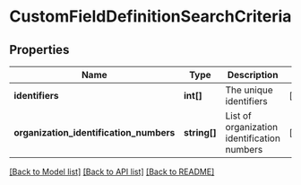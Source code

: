 # CustomFieldDefinitionSearchCriteria

## Properties
Name | Type | Description | Notes
------------ | ------------- | ------------- | -------------
**identifiers** | **int[]** | The unique identifiers | [optional] 
**organization_identification_numbers** | **string[]** | List of organization identification numbers | [optional] 

[[Back to Model list]](../../README.md#documentation-for-models) [[Back to API list]](../../README.md#documentation-for-api-endpoints) [[Back to README]](../../README.md)

